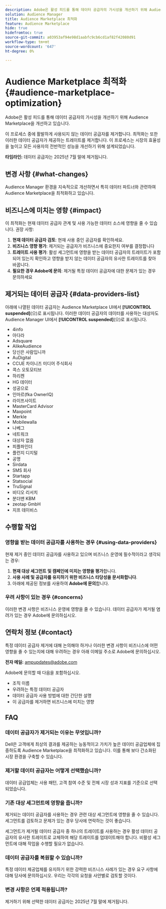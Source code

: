```yaml
---
description: Adobe은 활성 피드를 통해 데이터 공급자의 가시성을 개선하기 위해 Audience Marketplace을 개선하고 있습니다.
solution: Audience Manager
title: Audience Marketplace 최적화
feature: Audience Marketplace
hide: true
hidefromtoc: true
source-git-commit: a03953af94e98d1aabfc9cb6cd1af82f42080d91
workflow-type: tm+mt
source-wordcount: '647'
ht-degree: 0%

---
```



# Audience Marketplace 최적화 {#audience-marketplace-optimization}

Adobe은 활성 피드를 통해 데이터 공급자의 가시성을 개선하기 위해 Audience Marketplace을 개선하고 있습니다.

이 프로세스 중에 활발하게 사용되지 않는 데이터 공급자를 제거합니다. 최적화는 또한 이러한 데이터 공급자가 제공하는 트레이트를 제거합니다. 이 프로세스는 시장의 효율성을 높이고 모든 사용자의 전반적인 성능을 개선하기 위해 설계되었습니다.

**타임라인:** 데이터 공급자는 2025년 7월 말에 제거됩니다.

## 변경 사항 {#what-changes}

Audience Manager 환경을 지속적으로 개선하면서 특히 데이터 파트너와 관련하여 Audience Marketplace을 최적화하고 있습니다.

## 비즈니스에 미치는 영향 {#impact}

이 최적화는 현재 데이터 공급자 관계 및 사용 가능한 데이터 소스에 영향을 줄 수 있습니다. 권장 사항:

1. **현재 데이터 공급자 검토**: 현재 사용 중인 공급자를 확인하세요.
2. **비즈니스 영향 평가**: 제거되는 공급자가 비즈니스에 중요한지 여부를 결정합니다
3. **트레이트 사용 평가**: 활성 세그먼트에 영향을 받는 데이터 공급자의 트레이트가 포함되어 있는지 확인하고 영향을 받지 않는 데이터 공급자의 유사한 트레이트를 찾아 바꿉니다.
4. **필요한 경우 Adobe에 문의**: 제거될 특정 데이터 공급자에 대한 문제가 있는 경우 문의하세요

## 제거되는 데이터 공급자 {#data-providers-list}

아래에 나열된 데이터 공급자는 Audience Marketplace UI에서 **[!UICONTROL suspended]**(으)로 표시됩니다. 이러한 데이터 공급자의 데이터를 사용하는 대상자도 Audience Manager UI에서 **[!UICONTROL suspended]**(으)로 표시됩니다.

* 4info
* 아다라
* Adsquare
* AlikeAudience
* 당신은 사람입니까
* AuDigital
* CCUE 차이니즈 미디어 주식회사
* 콕스 오토모티브
* 하리켄
* HG 데이터
* 성공으로
* 인마르(fka OwnerIQ)
* 라이프사이트
* MasterCard Advisor
* Maxpoint
* Merkle
* Mobilewalla
* 나베그
* 네트워크
* 대상자 없음
* 피플파인더
* 플런지 디지털
* 공명
* Sirdata
* SMS 회사
* Startapp
* Statsocial
* TruSignal
* 비디오 리서치
* 분더맨 KBM
* zeotap GmbH
* 지프 데이비스


## 수행할 작업

### 영향을 받는 데이터 공급자를 사용하는 경우 {#using-data-providers}

현재 제거 중인 데이터 공급자를 사용하고 있으며 비즈니스 운영에 필수적이라고 생각되는 경우:

1. **현재 대상 세그먼트 및 캠페인에 미치는 영향을 평가**&#x200B;합니다.
2. **사용 사례 및 공급자를 유지하기 위한 비즈니스 타당성을 문서화합니다**.
3. 아래에 제공된 정보를 사용하여 **Adobe에 문의**&#x200B;합니다.

### 우려 사항이 있는 경우 {#concerns}

이러한 변경 사항은 비즈니스 운영에 영향을 줄 수 있습니다. 데이터 공급자가 제거될 염려가 있는 경우 Adobe에 문의하십시오.

## 연락처 정보 {#contact}

특정 데이터 공급자 제거에 대해 논의해야 하거나 이러한 변경 사항이 비즈니스에 어떤 영향을 줄 수 있는지에 대해 우려하는 경우 아래 이메일 주소로 Adobe에 문의하십시오.

**전자 메일:** ampupdates@adobe.com

Adobe에 문의할 때 다음을 포함하십시오.

* 조직 이름
* 우려하는 특정 데이터 공급자
* 데이터 공급자 사용 방법에 대한 간단한 설명
* 이 공급자를 제거하면 비즈니스에 미치는 영향

## FAQ

### 데이터 공급자가 제거되는 이유는 무엇입니까?

Dell은 고객에게 최상의 결과를 제공하는 능동적이고 가치가 높은 데이터 공급업체에 집중하도록 Audience Marketplace을 최적화하고 있습니다. 이를 통해 보다 간소화된 시장 환경을 구축할 수 있습니다.

### 제거할 데이터 공급자는 어떻게 선택했습니까?

데이터 공급업체는 사용 패턴, 고객 참여 수준 및 전체 시장 성과 지표를 기준으로 선택되었습니다.

### 기존 대상 세그먼트에 영향을 줍니까?

제거되는 데이터 공급자를 사용하는 경우 관련 대상 세그먼트에 영향을 줄 수 있습니다. 세그먼트를 검토하고 문제가 있는 경우 당사에 연락하는 것이 좋습니다.

세그먼트가 제거될 데이터 공급자 중 하나의 트레이트를 사용하는 경우 활성 데이터 공급자의 유사한 트레이트로 교체하여 해당 트레이트를 업데이트해야 합니다. 비활성 세그먼트에 대해 작업을 수행할 필요가 없습니다.

### 데이터 공급자를 복원할 수 있습니까?

특정 데이터 제공업체를 유지하기 위한 강력한 비즈니스 사례가 있는 경우 요구 사항에 대해 당사에 문의하십시오. 우리는 각각의 요청을 사안별로 검토할 것이다.

### 변경 사항은 언제 적용됩니까?

제거하기 위해 선택한 데이터 공급자는 2025년 7월 말에 제거됩니다.
